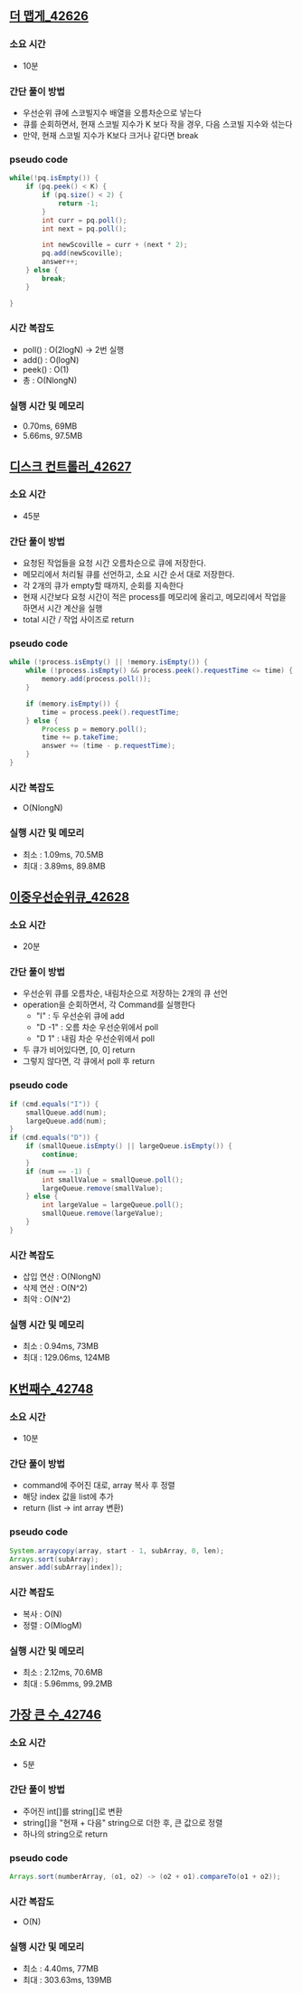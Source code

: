 ## [더 맵게_42626](https://school.programmers.co.kr/learn/courses/30/lessons/42626)

### 소요 시간
- 10분

### 간단 풀이 방법
- 우선순위 큐에 스코빌지수 배열을 오름차순으로 넣는다
- 큐를 순회하면서, 현재 스코빌 지수가 K 보다 작을 경우, 다음 스코빌 지수와 섞는다
- 만약, 현재 스코빌 지수가 K보다 크거나 같다면 break

### pseudo code
```java
while(!pq.isEmpty()) {
    if (pq.peek() < K) {
        if (pq.size() < 2) {
            return -1;
        }
        int curr = pq.poll();
        int next = pq.poll();

        int newScoville = curr + (next * 2);
        pq.add(newScoville);
        answer++;
    } else {
        break;
    }

}
```

### 시간 복잡도
- poll() : O(2logN) -> 2번 실행
- add() : O(logN)
- peek() : O(1)
- 총 : O(NlongN)

### 실행 시간 및 메모리
- 0.70ms, 69MB
- 5.66ms, 97.5MB

## [디스크 컨트롤러_42627](https://school.programmers.co.kr/learn/courses/30/lessons/42627)

### 소요 시간
- 45분

### 간단 풀이 방법
- 요청된 작업들을 요청 시간 오름차순으로 큐에 저장한다.
- 메모리에서 처리될 큐를 선언하고, 소요 시간 순서 대로 저장한다.
- 각 2개의 큐가 empty할 때까지, 순회를 지속한다
- 현재 시간보다 요청 시간이 적은 process를 메모리에 올리고, 메모리에서 작업을 하면서 시간 계산을 실행
- total 시간 / 작업 사이즈로 return

### pseudo code
```java
while (!process.isEmpty() || !memory.isEmpty()) {
    while (!process.isEmpty() && process.peek().requestTime <= time) {
        memory.add(process.poll());
    }

    if (memory.isEmpty()) {
        time = process.peek().requestTime;
    } else {
        Process p = memory.poll();
        time += p.takeTime;
        answer += (time - p.requestTime);
    }
}
```

### 시간 복잡도
- O(NlongN)

### 실행 시간 및 메모리
- 최소 : 1.09ms, 70.5MB
- 최대 : 3.89ms, 89.8MB

## [이중우선순위큐_42628](https://school.programmers.co.kr/learn/courses/30/lessons/42628)

### 소요 시간
- 20분

### 간단 풀이 방법
- 우선순위 큐를 오름차순, 내림차순으로 저장하는 2개의 큐 선언
- operation을 순회하면서, 각 Command를 실행한다
    - "I" : 두 우선순위 큐에 add
    - "D -1" : 오름 차순 우선순위에서 poll
    - "D 1" : 내림 차순 우선순위에서 poll
- 두 큐가 비어있다면, [0, 0] return
- 그렇지 않다면, 각 큐에서 poll 후 return

### pseudo code
```java
if (cmd.equals("I")) {
    smallQueue.add(num);
    largeQueue.add(num);
}
if (cmd.equals("D")) {
    if (smallQueue.isEmpty() || largeQueue.isEmpty()) {
        continue;
    }
    if (num == -1) {
        int smallValue = smallQueue.poll();
        largeQueue.remove(smallValue);
    } else {
        int largeValue = largeQueue.poll();
        smallQueue.remove(largeValue);
    }
}
```

### 시간 복잡도
- 삽입 연산 : O(NlongN)
- 삭제 연산 : O(N^2)
- 최악 : O(N^2)

### 실행 시간 및 메모리
- 최소 : 0.94ms, 73MB
- 최대 : 129.06ms, 124MB

## [K번째수_42748](https://school.programmers.co.kr/learn/courses/30/lessons/42748)

### 소요 시간
- 10분

### 간단 풀이 방법
- command에 주어진 대로, array 복사 후 정렬
- 해당 index 값을 list에 추가
- return (list -> int array 변환)

### pseudo code
```java
System.arraycopy(array, start - 1, subArray, 0, len);
Arrays.sort(subArray);
answer.add(subArray[index]);
```

### 시간 복잡도
- 복사 : O(N)
- 정렬 : O(MlogM)

### 실행 시간 및 메모리
- 최소 : 2.12ms, 70.6MB
- 최대 : 5.96mms, 99.2MB

## [가장 큰 수_42746](https://school.programmers.co.kr/learn/courses/30/lessons/42746)

### 소요 시간
- 5분

### 간단 풀이 방법
- 주어진 int[]를 string[]로 변환
- string[]을 "현재 + 다음" string으로 더한 후, 큰 값으로 정렬
- 하나의 string으로 return

### pseudo code
```java
Arrays.sort(numberArray, (o1, o2) -> (o2 + o1).compareTo(o1 + o2));
```

### 시간 복잡도
- O(N)

### 실행 시간 및 메모리
- 최소 : 4.40ms, 77MB
- 최대 : 303.63ms, 139MB